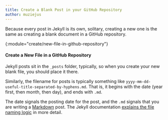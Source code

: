 ```yaml
---
title: Create a Blank Post in your GitHub Repository
author: muziejus
---
```


Because every post in Jekyll is its own, solitary, creating a
new one is the same as creating a blank document in a GitHub repository.

{:module="create/new-file-in-github-repository"}
#### Create a New File in a GitHub Repository

Jekyll posts sit in the `_posts` folder, typically, so when you create your
new blank file, you should place it there.

Similarly, the filename for posts is typically something like
`yyyy-mm-dd-useful-title-separated-by-hyphens.md`. That is, it begins with
the date (year first, then month, then day), and ends with `.md`.

The date signals the posting date for the post, and the `.md` signals that you
are writing a [Markdown](/whatis/markdown) post. The Jekyll documentation
[explains the file naming logic](https://jekyllrb.com/docs/posts/) in more
detail.
